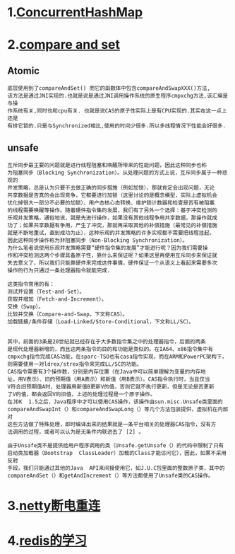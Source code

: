 # 1.[ConcurrentHashMap](https://my.oschina.net/mononite/blog/144329?p=1)  

# 2.[compare and set](http://www.blogjava.net/mstar/archive/2013/04/24/398351.html)
##  Atomic 
    底层使用到了compareAndSet() 而它的函数体中包含compareAndSwapXXX()方法,
    该方法是通过JNI实现的.也就是说是通过JNI调用操作系统的原生程序cmpxchg方法,该汇编是与操
    作系统有关,同时也和cpu有关. 也就是说CAS的原子性实际上是有CPU实现的.其实在这一点上还是
    有排它锁的.只是与Synchronized相比,使用的时间少很多.所以多线程情况下性能会好很多.

##  unsafe
    互斥同步最主要的问题就是进行线程阻塞和唤醒所带来的性能问题，因此这种同步也称
    为阻塞同步（Blocking Synchronization）。从处理问题的方式上说，互斥同步属于一种悲观的
    并发策略，总是认为只要不去做正确的同步措施（例如加锁），那就肯定会出现问题，无论
    共享数据是否真的会出现竞争，它都要进行加锁（这里讨论的是概念模型，实际上虚拟机会
    优化掉很大一部分不必要的加锁）、用户态核心态转换、维护锁计数器和检查是否有被阻塞
    的线程需要唤醒等操作。随着硬件指令集的发展，我们有了另外一个选择：基于冲突检测的
    乐观并发策略，通俗地说，就是先进行操作，如果没有其他线程争用共享数据，那操作就成
    功了；如果共享数据有争用，产生了冲突，那就再采取其他的补偿措施（最常见的补偿措施
    就是不断地重试，直到成功为止），这种乐观的并发策略的许多实现都不需要把线程挂起，
    因此这种同步操作称为非阻塞同步（Non-Blocking Synchronization）。
    为什么笔者说使用乐观并发策略需要“硬件指令集的发展”才能进行呢？因为我们需要操
    作和冲突检测这两个步骤具备原子性，靠什么来保证呢？如果这里再使用互斥同步来保证就
    失去意义了，所以我们只能靠硬件来完成这件事情，硬件保证一个从语义上看起来需要多次
    操作的行为只通过一条处理器指令就能完成.
    
    这类指令常用的有：
    测试并设置（Test-and-Set）。
    获取并增加（Fetch-and-Increment）。
    交换（Swap）。
    比较并交换（Compare-and-Swap，下文称CAS）。
    加载链接/条件存储（Load-Linked/Store-Conditional，下文称LL/SC）。
    
    
    其中，前面的3条是20世纪就已经存在于大多数指令集之中的处理器指令，后面的两条
    是现代处理器新增的，而且这两条指令的目的和功能是类似的。在IA64、x86指令集中有
    cmpxchg指令完成CAS功能，在sparc-TSO也有casa指令实现，而在ARM和PowerPC架构下，
    则需要使用一对ldrex/strex指令来完成LL/SC的功能。
    CAS指令需要有3个操作数，分别是内存位置（在Java中可以简单理解为变量的内存地
    址，用V表示）、旧的预期值（用A表示）和新值（用B表示）。CAS指令执行时，当且仅当
    V符合旧预期值A时，处理器用新值B更新V的值，否则它就不执行更新，但是无论是否更新
    了V的值，都会返回V的旧值，上述的处理过程是一个原子操作。
    在JDK  1.5之后，Java程序中才可以使用CAS操作，该操作由sun.misc.Unsafe类里面的
    compareAndSwapInt（）和compareAndSwapLong（）等几个方法包装提供，虚拟机在内部对
    这些方法做了特殊处理，即时编译出来的结果就是一条平台相关的处理器CAS指令，没有方
    法调用的过程，或者可以认为是无条件内联进去了 [2] 。
    
    由于Unsafe类不是提供给用户程序调用的类（Unsafe.getUnsafe（）的代码中限制了只有
    启动类加载器（Bootstrap  ClassLoader）加载的Class才能访问它），因此，如果不采用反射
    手段，我们只能通过其他的Java  API来间接使用它，如J.U.C包里面的整数原子类，其中的
    compareAndSet（）和getAndIncrement（）等方法都使用了Unsafe类的CAS操作。

# 3.[netty断电重连](http://blog.csdn.net/zero__007/article/details/74355240)

# 4.[redis的学习](https://blog.csdn.net/weixin_37998647/article/details/79113855 )
	 
